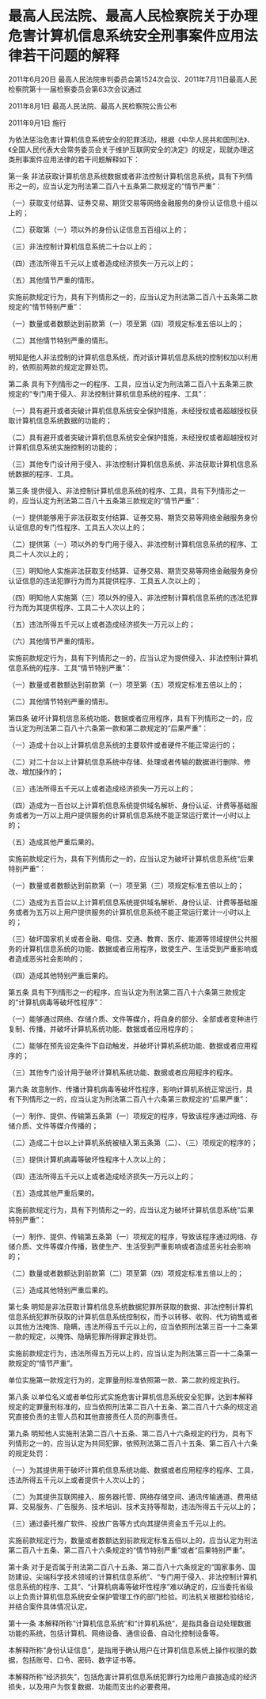# 最高人民法院、最高人民检察院关于办理危害计算机信息系统安全刑事案件应用法律若干问题的解释

2011年6月20日 最高人民法院审判委员会第1524次会议、2011年7月11日最高人民检察院第十一届检察委员会第63次会议通过

2011年8月1日 最高人民法院、最高人民检察院公告公布

2011年9月1日 施行

<!-- INFO END -->

为依法惩治危害计算机信息系统安全的犯罪活动，根据《中华人民共和国刑法》、《全国人民代表大会常务委员会关于维护互联网安全的决定》的规定，现就办理这类刑事案件应用法律的若干问题解释如下：

第一条 非法获取计算机信息系统数据或者非法控制计算机信息系统，具有下列情形之一的，应当认定为刑法第二百八十五条第二款规定的“情节严重”：

（一）获取支付结算、证券交易、期货交易等网络金融服务的身份认证信息十组以上的；

（二）获取第（一）项以外的身份认证信息五百组以上的；

（三）非法控制计算机信息系统二十台以上的；

（四）违法所得五千元以上或者造成经济损失一万元以上的；

（五）其他情节严重的情形。

实施前款规定行为，具有下列情形之一的，应当认定为刑法第二百八十五条第二款规定的“情节特别严重”：

（一）数量或者数额达到前款第（一）项至第（四）项规定标准五倍以上的；

（二）其他情节特别严重的情形。

明知是他人非法控制的计算机信息系统，而对该计算机信息系统的控制权加以利用的，依照前两款的规定定罪处罚。

第二条 具有下列情形之一的程序、工具，应当认定为刑法第二百八十五条第三款规定的“专门用于侵入、非法控制计算机信息系统的程序、工具”：

（一）具有避开或者突破计算机信息系统安全保护措施，未经授权或者超越授权获取计算机信息系统数据的功能的；

（二）具有避开或者突破计算机信息系统安全保护措施，未经授权或者超越授权对计算机信息系统实施控制的功能的；

（三）其他专门设计用于侵入、非法控制计算机信息系统、非法获取计算机信息系统数据的程序、工具。

第三条 提供侵入、非法控制计算机信息系统的程序、工具，具有下列情形之一的，应当认定为刑法第二百八十五条第三款规定的“情节严重”：

（一）提供能够用于非法获取支付结算、证券交易、期货交易等网络金融服务身份认证信息的专门性程序、工具五人次以上的；

（二）提供第（一）项以外的专门用于侵入、非法控制计算机信息系统的程序、工具二十人次以上的；

（三）明知他人实施非法获取支付结算、证券交易、期货交易等网络金融服务身份认证信息的违法犯罪行为而为其提供程序、工具五人次以上的；

（四）明知他人实施第（三）项以外的侵入、非法控制计算机信息系统的违法犯罪行为而为其提供程序、工具二十人次以上的；

（五）违法所得五千元以上或者造成经济损失一万元以上的；

（六）其他情节严重的情形。

实施前款规定行为，具有下列情形之一的，应当认定为提供侵入、非法控制计算机信息系统的程序、工具“情节特别严重”：

（一）数量或者数额达到前款第（一）项至第（五）项规定标准五倍以上的；

（二）其他情节特别严重的情形。

第四条 破坏计算机信息系统功能、数据或者应用程序，具有下列情形之一的，应当认定为刑法第二百八十六条第一款和第二款规定的“后果严重”：

（一）造成十台以上计算机信息系统的主要软件或者硬件不能正常运行的；

（二）对二十台以上计算机信息系统中存储、处理或者传输的数据进行删除、修改、增加操作的；

（三）违法所得五千元以上或者造成经济损失一万元以上的；

（四）造成为一百台以上计算机信息系统提供域名解析、身份认证、计费等基础服务或者为一万以上用户提供服务的计算机信息系统不能正常运行累计一小时以上的；

（五）造成其他严重后果的。

实施前款规定行为，具有下列情形之一的，应当认定为破坏计算机信息系统“后果特别严重”：

（一）数量或者数额达到前款第（一）项至第（三）项规定标准五倍以上的；

（二）造成为五百台以上计算机信息系统提供域名解析、身份认证、计费等基础服务或者为五万以上用户提供服务的计算机信息系统不能正常运行累计一小时以上的；

（三）破坏国家机关或者金融、电信、交通、教育、医疗、能源等领域提供公共服务的计算机信息系统的功能、数据或者应用程序，致使生产、生活受到严重影响或者造成恶劣社会影响的；

（四）造成其他特别严重后果的。

第五条 具有下列情形之一的程序，应当认定为刑法第二百八十六条第三款规定的“计算机病毒等破坏性程序”：

（一）能够通过网络、存储介质、文件等媒介，将自身的部分、全部或者变种进行复制、传播，并破坏计算机系统功能、数据或者应用程序的；

（二）能够在预先设定条件下自动触发，并破坏计算机系统功能、数据或者应用程序的；

（三）其他专门设计用于破坏计算机系统功能、数据或者应用程序的程序。

第六条 故意制作、传播计算机病毒等破坏性程序，影响计算机系统正常运行，具有下列情形之一的，应当认定为刑法第二百八十六条第三款规定的“后果严重”：

（一）制作、提供、传输第五条第（一）项规定的程序，导致该程序通过网络、存储介质、文件等媒介传播的；

（二）造成二十台以上计算机系统被植入第五条第（二）、（三）项规定的程序的；

（三）提供计算机病毒等破坏性程序十人次以上的；

（四）违法所得五千元以上或者造成经济损失一万元以上的；

（五）造成其他严重后果的。

实施前款规定行为，具有下列情形之一的，应当认定为破坏计算机信息系统“后果特别严重”：

（一）制作、提供、传输第五条第（一）项规定的程序，导致该程序通过网络、存储介质、文件等媒介传播，致使生产、生活受到严重影响或者造成恶劣社会影响的；

（二）数量或者数额达到前款第（二）项至第（四）项规定标准五倍以上的；

（三）造成其他特别严重后果的。

第七条 明知是非法获取计算机信息系统数据犯罪所获取的数据、非法控制计算机信息系统犯罪所获取的计算机信息系统控制权，而予以转移、收购、代为销售或者以其他方法掩饰、隐瞒，违法所得五千元以上的，应当依照刑法第三百一十二条第一款的规定，以掩饰、隐瞒犯罪所得罪定罪处罚。

实施前款规定行为，违法所得五万元以上的，应当认定为刑法第三百一十二条第一款规定的“情节严重”。

单位实施第一款规定行为的，定罪量刑标准依照第一款、第二款的规定执行。

第八条 以单位名义或者单位形式实施危害计算机信息系统安全犯罪，达到本解释规定的定罪量刑标准的，应当依照刑法第二百八十五条、第二百八十六条的规定追究直接负责的主管人员和其他直接责任人员的刑事责任。

第九条 明知他人实施刑法第二百八十五条、第二百八十六条规定的行为，具有下列情形之一的，应当认定为共同犯罪，依照刑法第二百八十五条、第二百八十六条的规定处罚：

（一）为其提供用于破坏计算机信息系统功能、数据或者应用程序的程序、工具，违法所得五千元以上或者提供十人次以上的；

（二）为其提供互联网接入、服务器托管、网络存储空间、通讯传输通道、费用结算、交易服务、广告服务、技术培训、技术支持等帮助，违法所得五千元以上的；

（三）通过委托推广软件、投放广告等方式向其提供资金五千元以上的。

实施前款规定行为，数量或者数额达到前款规定标准五倍以上的，应当认定为刑法第二百八十五条、第二百八十六条规定的“情节特别严重”或者“后果特别严重”。

第十条 对于是否属于刑法第二百八十五条、第二百八十六条规定的“国家事务、国防建设、尖端科学技术领域的计算机信息系统”、“专门用于侵入、非法控制计算机信息系统的程序、工具”、“计算机病毒等破坏性程序”难以确定的，应当委托省级以上负责计算机信息系统安全保护管理工作的部门检验。司法机关根据检验结论，并结合案件具体情况认定。

第十一条 本解释所称“计算机信息系统”和“计算机系统”，是指具备自动处理数据功能的系统，包括计算机、网络设备、通信设备、自动化控制设备等。

本解释所称“身份认证信息”，是指用于确认用户在计算机信息系统上操作权限的数据，包括账号、口令、密码、数字证书等。

本解释所称“经济损失”，包括危害计算机信息系统犯罪行为给用户直接造成的经济损失，以及用户为恢复数据、功能而支出的必要费用。